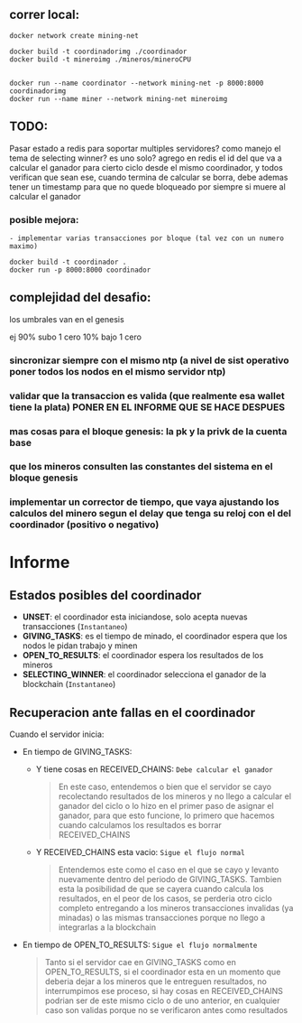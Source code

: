 ## correr local:
```
docker network create mining-net 

docker build -t coordinadorimg ./coordinador
docker build -t mineroimg ./mineros/mineroCPU


docker run --name coordinator --network mining-net -p 8000:8000 coordinadorimg
docker run --name miner --network mining-net mineroimg
```

## TODO:
Pasar estado a redis para soportar multiples servidores?
como manejo el tema de selecting winner? es uno solo? agrego en redis el id del que va a calcular el ganador para cierto ciclo desde el mismo coordinador, y todos verifican que sean ese, cuando termina de calcular se borra, debe ademas tener un timestamp para que no quede bloqueado por siempre si muere al calcular el ganador


### posible mejora:
    - implementar varias transacciones por bloque (tal vez con un numero maximo)

```
docker build -t coordinador .
docker run -p 8000:8000 coordinador
```

## complejidad del desafio:
los umbrales van en el genesis

ej
90% subo 1 cero
10% bajo 1 cero


### sincronizar siempre con el mismo ntp (a nivel de sist operativo poner todos los nodos en el mismo servidor ntp)

### validar que la transaccion es valida (que realmente esa wallet tiene la plata) PONER EN EL INFORME QUE SE HACE DESPUES

### mas cosas para el bloque genesis: la pk y la privk de la cuenta base

### que los mineros consulten las constantes del sistema en el bloque genesis

### implementar un corrector de tiempo, que vaya ajustando los calculos del minero segun el delay que tenga su reloj con el del coordinador (positivo o negativo)


# Informe

## Estados posibles del coordinador
- **UNSET**: el coordinador esta iniciandose, solo acepta nuevas transacciones (`Instantaneo`)
- **GIVING_TASKS**: es el tiempo de minado, el coordinador espera que los nodos le pidan trabajo y minen
- **OPEN_TO_RESULTS**: el coordinador espera los resultados de los mineros
- **SELECTING_WINNER**: el coordinador selecciona el ganador de la blockchain (`Instantaneo`)

## Recuperacion ante fallas en el coordinador
Cuando el servidor inicia:
- En tiempo de GIVING_TASKS:
    - Y tiene cosas en RECEIVED_CHAINS:
    `Debe calcular el ganador`
        > En este caso, entendemos o bien que el servidor se cayo recolectando resultados de los mineros y no llego a calcular el ganador del ciclo o lo hizo en el primer paso de asignar el ganador, para que esto funcione, lo primero que hacemos cuando calculamos los resultados es borrar RECEIVED_CHAINS
    - Y RECEIVED_CHAINS esta vacio:
    `Sigue el flujo normal`
        > Entendemos este como el caso en el que se cayo y levanto nuevamente dentro del periodo de GIVING_TASKS. Tambien esta la posibilidad de que se cayera cuando calcula los resultados, en el peor de los casos, se perderia otro ciclo completo entregando a los mineros transacciones invalidas (ya minadas) o las mismas transacciones porque no llego a integrarlas a la blockchain
    
- En tiempo de OPEN_TO_RESULTS:
`Sigue el flujo normalmente`
    > Tanto si el servidor cae en GIVING_TASKS como en OPEN_TO_RESULTS, si el coordinador esta en un momento que deberia dejar a los mineros que le entreguen resultados, no interrumpimos ese proceso, si hay cosas en RECEIVED_CHAINS podrian ser de este mismo ciclo o de uno anterior, en cualquier caso son validas porque no se verificaron antes como resultados
